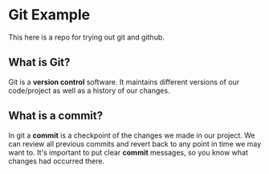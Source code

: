# Git Example
This here is a repo for trying out git and github.

## What is Git?
Git is a **version control** software. It maintains different versions of our code/project as well as a history of our changes.

## What is a commit?
In git a **commit** is a checkpoint of the changes we made in our project. We can review all previous commits and revert back to any point in time we may want to. It's important to put clear **commit** messages, so you know what changes had occurred there.